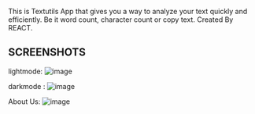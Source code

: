 This is Textutils App  that gives you a way to analyze your text quickly and efficiently. Be it word count, character count or copy text.
Created By REACT.

SCREENSHOTS
----
lightmode: 
![image](https://user-images.githubusercontent.com/100353170/166452107-a805ffdc-2ad6-4148-b690-4f7998e4a55b.png)

darkmode :
![image](https://user-images.githubusercontent.com/100353170/166452257-24ac8831-5c37-4698-9037-d6583d6aa266.png)

About Us:
![image](https://user-images.githubusercontent.com/100353170/166452377-410d894b-e99d-45f2-97b5-dcf01c7c0697.png)
